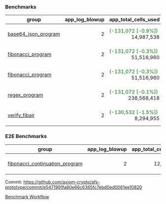 ### Benchmarks
| group | app_log_blowup | app_total_cells_used | app_total_cycles | app_total_proof_time_ms | leaf_log_blowup | leaf_total_cells_used | leaf_total_cycles | leaf_total_proof_time_ms | instance | alloc |
|---|---|---|---|---|---|---|---|---|---|---|
| [ base64_json_program ](https://github.com/axiom-crypto/afs-prototype/blob/gh-pages/benchmarks-pr/875/individual/base64_json-2-2-64cpu-linux-arm64-mimalloc.md) | <div style='text-align: right'> 2 </div>  | <span style='color: green'>(-131,072 [-0.9%])</span><div style='text-align: right'> 14,987,538 </div>  | <div style='text-align: right'> 217,352 </div>  | <span style='color: green'>(-145.0 [-5.5%])</span><div style='text-align: right'> 2,508.0 </div>  | <div style='text-align: right'> 2 </div>  | <span style='color: green'>(-1,122,065 [-0.4%])</span><div style='text-align: right'> 293,297,336 </div>  | <span style='color: green'>(-27,319 [-0.4%])</span><div style='text-align: right'> 6,748,697 </div>  | <span style='color: red'>(+25.0 [+0.1%])</span><div style='text-align: right'> 35,365.0 </div>  | 64cpu-linux-arm64 | mimalloc |
| [ fibonacci_program ](https://github.com/axiom-crypto/afs-prototype/blob/gh-pages/benchmarks-pr/875/individual/fibonacci-2-2-64cpu-linux-arm64-mimalloc.md) | <div style='text-align: right'> 2 </div>  | <span style='color: green'>(-131,072 [-0.3%])</span><div style='text-align: right'> 51,516,960 </div>  | <div style='text-align: right'> 1,500,219 </div>  | <span style='color: red'>(+8.0 [+0.1%])</span><div style='text-align: right'> 6,401.0 </div>  | <div style='text-align: right'> 2 </div>  | <span style='color: green'>(-258,993 [-0.2%])</span><div style='text-align: right'> 143,359,300 </div>  | <span style='color: green'>(-2,021 [-0.1%])</span><div style='text-align: right'> 3,504,559 </div>  | <span style='color: green'>(-41.0 [-0.2%])</span><div style='text-align: right'> 17,688.0 </div>  | 64cpu-linux-arm64 | mimalloc |
| [ fibonacci_program ](https://github.com/axiom-crypto/afs-prototype/blob/gh-pages/benchmarks-pr/875/individual/fibonacci-2-2-64cpu-linux-x64-jemalloc.md) | <div style='text-align: right'> 2 </div>  | <span style='color: green'>(-131,072 [-0.3%])</span><div style='text-align: right'> 51,516,960 </div>  | <div style='text-align: right'> 1,500,219 </div>  | <span style='color: green'>(-28.0 [-0.4%])</span><div style='text-align: right'> 6,955.0 </div>  | <div style='text-align: right'> 2 </div>  | <span style='color: green'>(-254,033 [-0.2%])</span><div style='text-align: right'> 143,362,100 </div>  | <span style='color: green'>(-1,504 [-0.0%])</span><div style='text-align: right'> 3,504,783 </div>  | <span style='color: red'>(+719.0 [+3.8%])</span><div style='text-align: right'> 19,598.0 </div>  | 64cpu-linux-x64 | jemalloc |
| [ regex_program ](https://github.com/axiom-crypto/afs-prototype/blob/gh-pages/benchmarks-pr/875/individual/regex-2-2-64cpu-linux-arm64-mimalloc.md) | <div style='text-align: right'> 2 </div>  | <span style='color: green'>(-131,072 [-0.1%])</span><div style='text-align: right'> 238,568,418 </div>  | <div style='text-align: right'> 4,181,278 </div>  | <span style='color: green'>(-543.0 [-2.0%])</span><div style='text-align: right'> 26,711.0 </div>  | <div style='text-align: right'> 2 </div>  | <span style='color: green'>(-311,669 [-0.1%])</span><div style='text-align: right'> 314,565,021 </div>  | <span style='color: green'>(-5,071 [-0.1%])</span><div style='text-align: right'> 7,304,691 </div>  | <span style='color: green'>(-509.0 [-1.4%])</span><div style='text-align: right'> 36,738.0 </div>  | 64cpu-linux-arm64 | mimalloc |
| [ verify_fibair ](https://github.com/axiom-crypto/afs-prototype/blob/gh-pages/benchmarks-pr/875/individual/verify_fibair-2-2-64cpu-linux-arm64-mimalloc.md) | <div style='text-align: right'> 2 </div>  | <span style='color: green'>(-130,532 [-1.5%])</span><div style='text-align: right'> 8,294,955 </div>  | <span style='color: red'>(+5 [+0.0%])</span><div style='text-align: right'> 198,524 </div>  | <span style='color: green'>(-204.0 [-12.4%])</span><div style='text-align: right'> 1,440.0 </div>  | <div style='text-align: right'> - </div>  | <div style='text-align: right'> - </div>  | <div style='text-align: right'> - </div>  | <div style='text-align: right'> - </div>  | 64cpu-linux-arm64 | mimalloc |

### E2E Benchmarks
| group | app_log_blowup | app_total_cells_used | app_total_cycles | app_total_proof_time_ms | leaf_log_blowup | leaf_total_cells_used | leaf_total_cycles | leaf_total_proof_time_ms | root_log_blowup | root_total_cells_used | root_total_cycles | root_total_proof_time_ms | internal_log_blowup | internal_total_cells_used | internal_total_cycles | internal_total_proof_time_ms | instance | alloc |
|---|---|---|---|---|---|---|---|---|---|---|---|---|---|---|---|---|---|---|
| [ fibonacci_continuation_program ](https://github.com/axiom-crypto/afs-prototype/blob/gh-pages/benchmarks-pr/875/individual/fib_e2e-2-2-2-2-64cpu-linux-arm64-mimalloc.md) | <div style='text-align: right'> 2 </div>  | <div style='text-align: right'> 12,161,130 </div>  | <div style='text-align: right'> 12,000,219 </div>  | <div style='text-align: right'> 36,744.0 </div>  | <div style='text-align: right'> 2 </div>  | <div style='text-align: right'> 144,006,818 </div>  | <div style='text-align: right'> 3,634,155 </div>  | <div style='text-align: right'> 73,273.0 </div>  | <div style='text-align: right'> 2 </div>  | <div style='text-align: right'> 987,181,147 </div>  | <div style='text-align: right'> 24,122,011 </div>  | <div style='text-align: right'> 95,179.0 </div>  | <div style='text-align: right'> 2 </div>  | <div style='text-align: right'> 858,894,900 </div>  | <div style='text-align: right'> 21,779,121 </div>  | <div style='text-align: right'> 83,877.0 </div>  | 64cpu-linux-arm64 | mimalloc |


Commit: https://github.com/axiom-crypto/afs-prototype/commit/e5471991fa80e66c6365fc7ebd0ed0061ee10820

[Benchmark Workflow](https://github.com/axiom-crypto/afs-prototype/actions/runs/12089310696)
